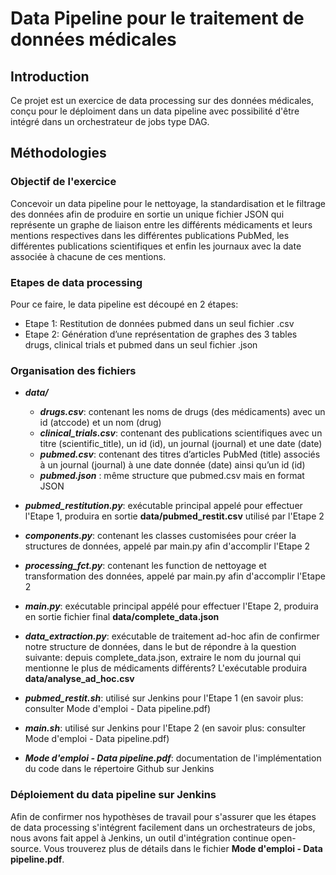 # Data Pipeline pour le traitement de données médicales



## Introduction
Ce projet est un exercice de data processing sur des données médicales, conçu pour le déploiment dans un data pipeline avec possibilité d'être intégré dans un orchestrateur de jobs type DAG.



## Méthodologies
### Objectif de l'exercice
Concevoir un data pipeline pour le nettoyage, la standardisation et le filtrage des données afin de produire en sortie un unique fichier JSON qui représente un graphe de liaison entre les différents médicaments et leurs mentions respectives dans les différentes publications PubMed, les différentes publications scientifiques et enfin les journaux avec la date associée à chacune de ces mentions.



### Etapes de data processing
Pour ce faire, le data pipeline est découpé en 2 étapes:
  * Etape 1: Restitution de données pubmed dans un seul fichier .csv
  * Etape 2: Génération d’une représentation de graphes des 3 tables drugs, clinical trials et pubmed dans un seul fichier .json



### Organisation des fichiers 
  * ***data/***
     * ***drugs.csv***: contenant les noms de drugs (des médicaments) avec un id (atccode) et un nom (drug)
     * ***clinical_trials.csv***: contenant des publications scientifiques avec un titre (scientific_title), un id (id), un journal (journal) et une date (date)
     * ***pubmed.csv***: contenant des titres d’articles PubMed (title) associés à un journal (journal) à une date donnée (date) ainsi qu’un id (id)
     * ***pubmed.json*** : même structure que pubmed.csv mais en format JSON
     
  * ***pubmed_restitution.py***: exécutable principal appelé pour effectuer l'Etape 1, produira en sortie **data/pubmed_restit.csv** utilisé par l'Etape 2
  
  * ***components.py***: contenant les classes customisées pour créer la structures de données, appelé par main.py afin d'accomplir l'Etape 2
  
  * ***processing_fct.py***: contenant les function de nettoyage et transformation des données, appelé par main.py afin d'accomplir l'Etape 2
      
  * ***main.py***: exécutable principal appélé pour effectuer l'Etape 2, produira en sortie fichier final **data/complete_data.json**
      
  * ***data_extraction.py***: exécutable de traitement ad-hoc afin de confirmer notre structure de données, dans le but de répondre à la question suivante: depuis complete_data.json, extraire le nom du journal qui mentionne le plus de médicaments différents? 
  L'exécutable produira **data/analyse_ad_hoc.csv**
  
  * ***pubmed_restit.sh***: utilisé sur Jenkins pour l'Etape 1 (en savoir plus: consulter Mode d'emploi - Data pipeline.pdf)
  
  * ***main.sh***: utilisé sur Jenkins pour l'Etape 2 (en savoir plus: consulter Mode d'emploi - Data pipeline.pdf)
  
  * ***Mode d'emploi - Data pipeline.pdf***: documentation de l'implémentation du code dans le répertoire Github sur Jenkins



### Déploiement du data pipeline sur Jenkins
Afin de confirmer nos hypothèses de travail pour s'assurer que les étapes de data processing s'intégrent facilement dans un orchestrateurs de jobs, nous avons fait appel à Jenkins, un outil d'intégration continue open-source.
Vous trouverez plus de détails dans le fichier **Mode d'emploi - Data pipeline.pdf**.

  



 
